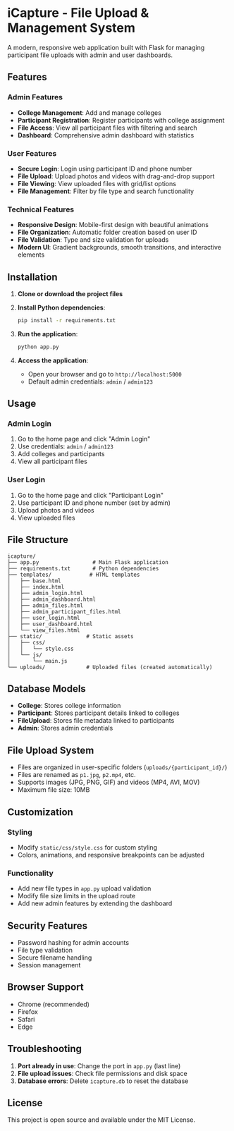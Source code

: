# iCapture - File Upload & Management System

A modern, responsive web application built with Flask for managing participant file uploads with admin and user dashboards.

## Features

### Admin Features
- **College Management**: Add and manage colleges
- **Participant Registration**: Register participants with college assignment
- **File Access**: View all participant files with filtering and search
- **Dashboard**: Comprehensive admin dashboard with statistics

### User Features
- **Secure Login**: Login using participant ID and phone number
- **File Upload**: Upload photos and videos with drag-and-drop support
- **File Viewing**: View uploaded files with grid/list options
- **File Management**: Filter by file type and search functionality

### Technical Features
- **Responsive Design**: Mobile-first design with beautiful animations
- **File Organization**: Automatic folder creation based on user ID
- **File Validation**: Type and size validation for uploads
- **Modern UI**: Gradient backgrounds, smooth transitions, and interactive elements

## Installation

1. **Clone or download the project files**

2. **Install Python dependencies**:
   ```bash
   pip install -r requirements.txt
   ```

3. **Run the application**:
   ```bash
   python app.py
   ```

4. **Access the application**:
   - Open your browser and go to `http://localhost:5000`
   - Default admin credentials: `admin` / `admin123`

## Usage

### Admin Login
1. Go to the home page and click "Admin Login"
2. Use credentials: `admin` / `admin123`
3. Add colleges and participants
4. View all participant files

### User Login
1. Go to the home page and click "Participant Login"
2. Use participant ID and phone number (set by admin)
3. Upload photos and videos
4. View uploaded files

## File Structure

```
icapture/
├── app.py                 # Main Flask application
├── requirements.txt       # Python dependencies
├── templates/            # HTML templates
│   ├── base.html
│   ├── index.html
│   ├── admin_login.html
│   ├── admin_dashboard.html
│   ├── admin_files.html
│   ├── admin_participant_files.html
│   ├── user_login.html
│   ├── user_dashboard.html
│   └── view_files.html
├── static/              # Static assets
│   ├── css/
│   │   └── style.css
│   └── js/
│       └── main.js
└── uploads/             # Uploaded files (created automatically)
```

## Database Models

- **College**: Stores college information
- **Participant**: Stores participant details linked to colleges
- **FileUpload**: Stores file metadata linked to participants
- **Admin**: Stores admin credentials

## File Upload System

- Files are organized in user-specific folders (`uploads/{participant_id}/`)
- Files are renamed as `p1.jpg`, `p2.mp4`, etc.
- Supports images (JPG, PNG, GIF) and videos (MP4, AVI, MOV)
- Maximum file size: 10MB

## Customization

### Styling
- Modify `static/css/style.css` for custom styling
- Colors, animations, and responsive breakpoints can be adjusted

### Functionality
- Add new file types in `app.py` upload validation
- Modify file size limits in the upload route
- Add new admin features by extending the dashboard

## Security Features

- Password hashing for admin accounts
- File type validation
- Secure filename handling
- Session management

## Browser Support

- Chrome (recommended)
- Firefox
- Safari
- Edge

## Troubleshooting

1. **Port already in use**: Change the port in `app.py` (last line)
2. **File upload issues**: Check file permissions and disk space
3. **Database errors**: Delete `icapture.db` to reset the database

## License

This project is open source and available under the MIT License.
